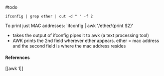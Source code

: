 #todo 

`ifconfig | grep ether | cut -d " " -f 2`

To print just MAC addresses:
`ifconfig | awk '/ether/{print $2}'
* takes the output of ifconfig pipes it to awk (a text processing tool)
* AWK prints the 2nd field wherever ether appears. ether = mac address and the second field is where the mac address resides
#### References
[[awk 1]]